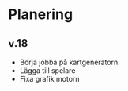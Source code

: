 # Planering

## v.18
 - Börja jobba på kartgeneratorn. 
 - Lägga till spelare
 - Fixa grafik motorn
 